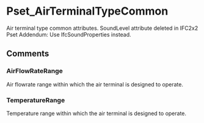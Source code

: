 # Pset_AirTerminalTypeCommon

Air terminal type common attributes.<!-- end of definition -->
SoundLevel attribute deleted in IFC2x2 Pset Addendum: Use IfcSoundProperties instead.


## Comments

### AirFlowRateRange

Air flowrate range within which the air terminal is designed to operate.

### TemperatureRange

Temperature range within which the air terminal is designed to operate.

